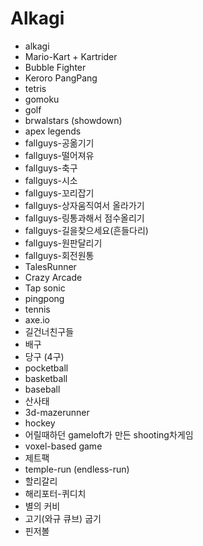 # Alkagi

- alkagi
- Mario-Kart + Kartrider
- Bubble Fighter
- Keroro PangPang
- tetris
- gomoku
- golf
- brwalstars (showdown)
- apex legends
- fallguys-공옮기기
- fallguys-떨어져유
- fallguys-축구
- fallguys-시소
- fallguys-꼬리잡기
- fallguys-상자움직여서 올라가기
- fallguys-링통과해서 점수올리기
- fallguys-길을찾으세요(흔들다리)
- fallguys-원판달리기
- fallguys-회전원통
- TalesRunner
- Crazy Arcade
- Tap sonic
- pingpong
- tennis
- axe.io
- 길건너친구들
- 배구
- 당구 (4구)
- pocketball
- basketball
- baseball
- 산사태
- 3d-mazerunner
- hockey
- 어릴때하던 gameloft가 만든 shooting차게임
- voxel-based game
- 제트팩
- temple-run (endless-run)
- 할리갈리
- 해리포터-퀴디치
- 별의 커비
- 고기(와규 큐브) 굽기
- 핀저볼

